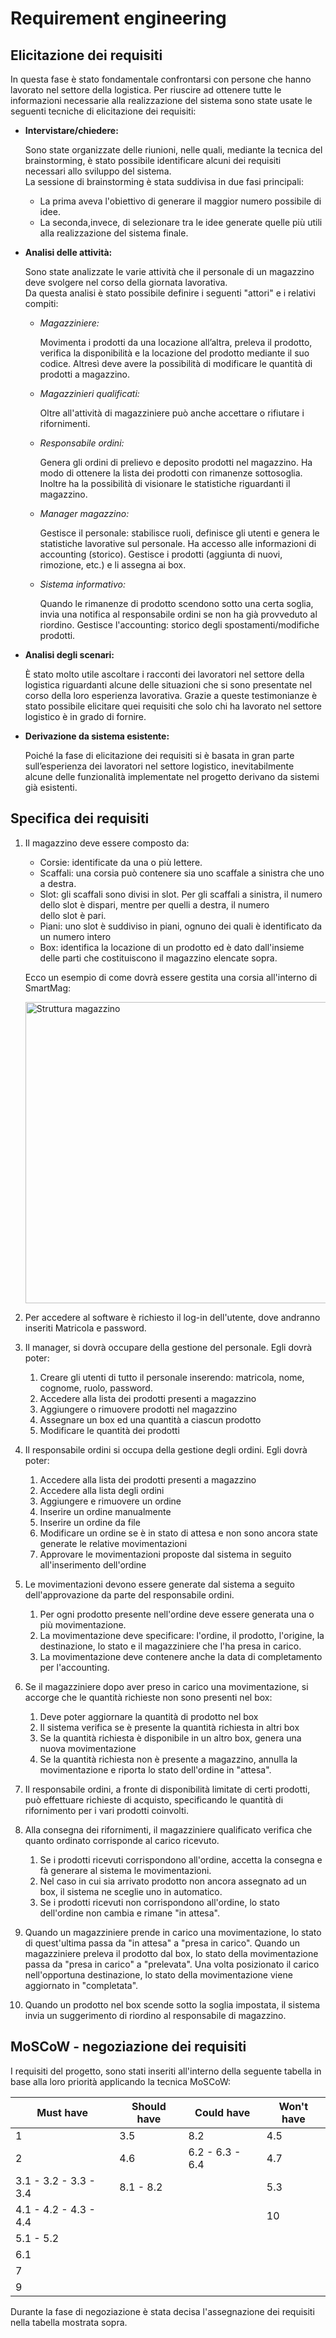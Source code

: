 # Requirement engineering

## Elicitazione dei requisiti

In questa fase è stato fondamentale confrontarsi con persone che hanno lavorato nel settore della logistica.
Per riuscire ad ottenere tutte le informazioni necessarie alla realizzazione del sistema sono state usate le seguenti tecniche di elicitazione dei requisiti:

- __Intervistare/chiedere:__

  Sono state organizzate delle riunioni, nelle quali, mediante la tecnica del brainstorming, è stato possibile identificare alcuni dei requisiti     
  necessari allo sviluppo del sistema.  
  La sessione di brainstorming è stata suddivisa in due fasi principali:
  - La prima aveva l'obiettivo di generare il maggior numero possibile di idee.
  - La seconda,invece, di selezionare tra le idee generate quelle più utili alla realizzazione del sistema finale.
  
- __Analisi delle attività:__
  
  Sono state analizzate le varie attività che il personale di un magazzino deve svolgere nel corso della giornata lavorativa.  
  Da questa analisi è stato possibile definire i seguenti "attori" e i relativi compiti:
  
  - _Magazziniere:_
    
    Movimenta i prodotti da una locazione all’altra, preleva il prodotto, verifica la disponibilità e la locazione del prodotto mediante il suo codice.
    Altresì deve avere la possibilità di modificare le quantità di prodotti a magazzino.
    
  - _Magazzinieri qualificati:_

    Oltre all'attività di magazziniere può anche accettare o rifiutare i rifornimenti.
    
  - _Responsabile ordini:_
  
    Genera gli ordini di prelievo e deposito prodotti nel magazzino. Ha modo di ottenere la lista dei prodotti con rimanenze sottosoglia.    
    Inoltre ha la possibilità di visionare le statistiche riguardanti il magazzino.
    
  - _Manager magazzino:_

    Gestisce il personale: stabilisce ruoli, definisce gli utenti e genera le statistiche lavorative sul personale. Ha accesso alle informazioni di accounting (storico).
    Gestisce i prodotti (aggiunta di nuovi, rimozione, etc.) e li assegna ai box.

  - _Sistema informativo:_
  
    Quando le rimanenze di prodotto scendono sotto una certa soglia, invia una notifica al responsabile ordini se non ha già provveduto al riordino.
    Gestisce l'accounting: storico degli spostamenti/modifiche prodotti. 

- __Analisi degli scenari:__
 
  È stato molto utile ascoltare i racconti dei lavoratori nel settore della logistica riguardanti alcune delle situazioni che si sono presentate 
  nel corso della loro esperienza lavorativa. Grazie a queste testimonianze è stato possibile elicitare quei requisiti che solo chi ha lavorato nel settore logistico è in grado di fornire.

- __Derivazione da sistema esistente:__
  
  Poiché la fase di elicitazione dei requisiti si è basata in gran parte sull’esperienza dei lavoratori nel settore logistico, inevitabilmente   
  alcune delle funzionalità implementate nel progetto derivano da sistemi già esistenti.

## Specifica dei requisiti

1. Il magazzino deve essere composto da:
    - Corsie: identificate da una o più lettere.
    - Scaffali: una corsia può contenere sia uno scaffale a sinistra che uno a destra.
    - Slot: gli scaffali sono divisi in slot. Per gli scaffali a sinistra, il numero dello slot è dispari, mentre per quelli a destra, il numero   
      dello slot è pari.
    - Piani: uno slot è suddiviso in piani, ognuno dei quali è identificato da un numero intero
    - Box: identifica la locazione di un prodotto ed è dato dall'insieme delle parti che costituiscono il magazzino elencate sopra.

   Ecco un esempio di come dovrà essere gestita una corsia all'interno di SmartMag:

    <img width="482" alt="Struttura magazzino" src="https://github.com/JohnnyLAmpAz/smartmag/assets/145765934/67260cbf-f99c-4a0e-a860-aaf650dff81f">
    
2. Per accedere al software è richiesto il log-in dell'utente, dove andranno inseriti Matricola e password.
  
3. Il manager, si dovrà occupare della gestione del personale. Egli dovrà poter:
   1. Creare gli utenti di tutto il personale inserendo: matricola, nome, cognome, ruolo, password.
   2. Accedere alla lista dei prodotti presenti a magazzino
   3. Aggiungere o rimuovere prodotti nel magazzino
   4. Assegnare un box ed una quantità a ciascun prodotto
   5. Modificare le quantità dei prodotti

4. Il responsabile ordini si occupa della gestione degli ordini. Egli dovrà poter:
   1. Accedere alla lista dei prodotti presenti a magazzino
   2. Accedere alla lista degli ordini
   3. Aggiungere e rimuovere un ordine
   4. Inserire un ordine manualmente
   5. Inserire un ordine da file
   6. Modificare un ordine se è in stato di attesa e non sono ancora state generate le relative movimentazioni
   7. Approvare le movimentazioni proposte dal sistema in seguito all'inserimento dell'ordine

5. Le movimentazioni devono essere generate dal sistema a seguito dell'approvazione da parte del responsabile ordini.
   1. Per ogni prodotto presente nell'ordine deve essere generata una o più movimentazione.
   2. La movimentazione deve specificare: l'ordine, il prodotto, l'origine, la destinazione, lo stato e il magazziniere che l'ha presa in carico.
   3. La movimentazione deve contenere anche la data di completamento per l'accounting.

 6. Se il magazziniere dopo aver preso in carico una movimentazione, si accorge che le quantità richieste non sono presenti nel box:
    1. Deve poter aggiornare la quantità di prodotto nel box
    2. Il sistema verifica se è presente la quantità richiesta in altri box
    3. Se la quantità richiesta è disponibile in un altro box, genera una nuova movimentazione
    4. Se la quantità richiesta non è presente a magazzino, annulla la movimentazione e riporta lo stato dell'ordine in "attesa".
    
  7. Il responsabile ordini, a fronte di disponibilità limitate di certi prodotti, può effettuare richieste di acquisto, 
     specificando le quantità di rifornimento per i vari prodotti coinvolti.

  8. Alla consegna dei rifornimenti, il magazziniere qualificato verifica che quanto ordinato corrisponde al carico ricevuto.
     1. Se i prodotti ricevuti corrispondono all'ordine, accetta la consegna e fà generare al sistema le movimentazioni.
     2. Nel caso in cui sia arrivato prodotto non ancora assegnato ad un box, il sistema ne sceglie uno in automatico.
     3. Se i prodotti ricevuti non corrispondono all'ordine, lo stato dell'ordine non cambia e rimane "in attesa".
    
  9. Quando un magazziniere prende in carico una movimentazione, lo stato di quest'ultima passa da "in attesa" a "presa in carico".
     Quando un magazziniere preleva il prodotto dal box, lo stato della movimentazione passa da "presa in carico" a "prelevata".
     Una volta posizionato il carico nell'opportuna destinazione, lo stato della movimentazione viene aggiornato in "completata".
     
  10. Quando un prodotto nel box scende sotto la soglia impostata, il sistema invia un suggerimento di riordino al responsabile di magazzino. 

## MoSCoW - negoziazione dei requisiti

I requisiti del progetto, sono stati inseriti all'interno della seguente tabella in base alla loro priorità applicando la tecnica MoSCoW:

| Must have                   | Should have      | Could have       | Won't have |
|-----------------------------|------------------|------------------|------------|
|    1                        |      3.5         |     8.2          |    4.5     |
|    2                        |      4.6         |  6.2 - 6.3 - 6.4 |   4.7      |
|    3.1 - 3.2 - 3.3 - 3.4    |      8.1 - 8.2   |                  |    5.3     |
|    4.1 - 4.2 - 4.3 - 4.4    |                  |                  |     10     |
|    5.1 - 5.2                |                  |                  |            |
|    6.1                      |                  |                  |            |
|    7                        |                  |                  |            |
|    9                        |                  |                  |            |

Durante la fase di negoziazione è stata decisa l'assegnazione dei requisiti nella tabella mostrata sopra.
